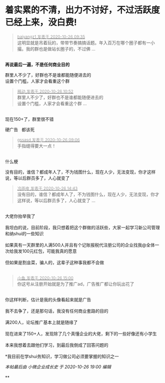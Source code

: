 # 着实累的不清，出力不讨好，不过活跃度已经上来，没白费!


<div class="quote"><blockquote><font size="2"><a href="https://www.hostloc.com/forum.php?mod=redirect&amp;goto=findpost&amp;pid=9352519&amp;ptid=758448" target="_blank"><font color="#999999">baiyangz1 发表于 2020-10-26 09:35</font></a></font><br />
这明显就是吊着玩的，带带节奏搞搞话题。年入百万在哪个圈子都有一小撮。我的群也是做站长圈子的，不过佛 ...</blockquote></div><br />
<strong>再说最后一遍，不是任何商业目的</strong><br />


群里人不少了，好群也不是谁都能随便进去的<br />
设置个门槛，人家才会看重这个群

<div class="quote"><blockquote><font size="2"><a href="https://www.hostloc.com/forum.php?mod=redirect&amp;goto=findpost&amp;pid=9352972&amp;ptid=758448" target="_blank"><font color="#999999">移动 发表于 2020-10-26 10:52</font></a></font><br />
群里人不少了，好群也不是谁都能随便进去的<br />
设置个门槛，人家才会看重这个群 ...</blockquote></div><br />
现在150+了，群里很不错

硬广告&nbsp; &nbsp;都该死

<div class="quote"><blockquote><font size="2"><a href="https://www.hostloc.com/forum.php?mod=redirect&amp;goto=findpost&amp;pid=9352382&amp;ptid=758448" target="_blank"><font color="#999999">gssasd 发表于 2020-10-26 09:06</font></a></font><br />
手指缝得要大一点！</blockquote></div><br />
什么梗

没有目的，谁信？都成年人了，不为钱图什么，现在人少，无法变现，你才这样说，等以后群员多了，人心就变了

<div class="quote"><blockquote><font size="2"><a href="https://www.hostloc.com/forum.php?mod=redirect&amp;goto=findpost&amp;pid=9354136&amp;ptid=758448" target="_blank"><font color="#999999">冷雨夜 发表于 2020-10-26 14:43</font></a></font><br />
没有目的，谁信？都成年人了，不为钱图什么，现在人少，无法变现，你才这样说，等以后群员多了，人心就变了 ...</blockquote></div><br />
大佬你抬举我了<br />
<br />
我坦白的说，目前阶段，我只想着把这个群做的活跃些，大家一起学习新公司管理和纳shui的一些知识<br />
<br />
如果真有一天群里的人满500人并且有个记账报税代注册公司的企业找我@全体一次给我发100元红包，可能我真的愿意<br />
<br />
但如果是割韭菜，骗人的，这辈子这种事我都不会做<br />
<br />


<div class="quote"><blockquote><font size="2"><a href="https://www.hostloc.com/forum.php?mod=redirect&amp;goto=findpost&amp;pid=9354227&amp;ptid=758448" target="_blank"><font color="#999999">小鱼 发表于 2020-10-26 15:00</font></a></font><br />
你这号从注册开始就是为了推广ad，广告推广都让你玩出花了</blockquote></div><br />
你这样判断，估计是我的头像看起来就是广告<br />
<br />
我不去争了，还是那句话，我没有任何商业套路的目的<br />
<br />
满200人，论坛推广基本上就是随缘了<br />
<br />
现在进来了150+人，发现除了几个真懂企业的大佬，剩下的一些好像还有小学生<br />
<br />
本来我想着去跟他们学习，到最后我倒成了回答问题的<br />
<br />
*我目前在学shui务知识，学习做公司必须要掌握的知识之一

<i class="pstatus"> 本帖最后由 小微企业成长史 于 2020-10-26 19:00 编辑 </i><br />
<br />
**
